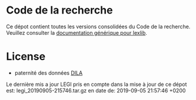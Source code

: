 # Code de la recherche

Ce dépot contient toutes les versions consolidées du Code de la recherche. Veuillez consulter la [documentation générique pour lexlib](https://github.com/lexlib/documentation/wiki).

# License
- paternité des données [DILA](https://www.data.gouv.fr/en/datasets/legi-codes-lois-et-reglements-consolides/)

Le dernière mis a jour LEGI pris en compte dans la mise à jour de ce dépot est: legi_20190905-215746.tar.gz en date de: 2019-09-05 21:57:46 +0200
